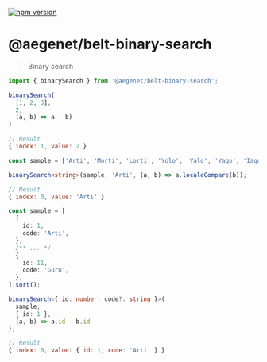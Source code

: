 [![npm version](https://img.shields.io/npm/v/@aegenet/belt-binary-search.svg)](https://www.npmjs.com/package/@aegenet/belt-binary-search)
<br>

# @aegenet/belt-binary-search

> Binary search

```typescript
import { binarySearch } from '@aegenet/belt-binary-search';

binarySearch(
  [1, 2, 3],
  2,
  (a, b) => a - b)
)
```
```javascript
// Result
{ index: 1, value: 2 }
```


```typescript
const sample = ['Arti', 'Morti', 'Lorti', 'Yolo', 'Yalo', 'Yago', 'Iago', 'Zorro', 'Nor', 'Aru', 'Guru'].sort();

binarySearch<string>(sample, 'Arti', (a, b) => a.localeCompare(b));
```
```javascript
// Result
{ index: 0, value: 'Arti' }
```


```typescript
const sample = [
  {
    id: 1,
    code: 'Arti',
  },
  /** ... */
  {
    id: 11,
    code: 'Guru',
  },
].sort();

binarySearch<{ id: number; code?: string }>(
  sample,
  { id: 1 },
  (a, b) => a.id - b.id
);
```
```javascript
// Result
{ index: 0, value: { id: 1, code: 'Arti' } }
```
